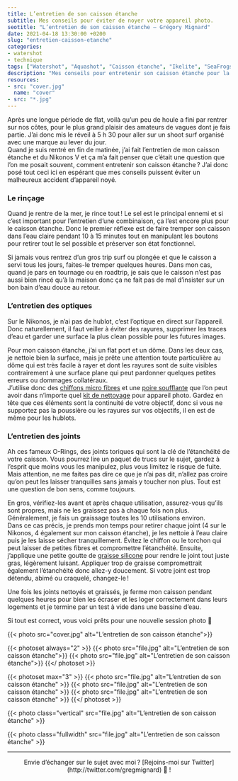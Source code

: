 ```yaml
---
title: L’entretien de son caisson étanche
subtitle: Mes conseils pour éviter de noyer votre appareil photo.
seotitle: "L’entretien de son caisson étanche — Grégory Mignard"
date: 2021-04-18 13:30:00 +0200
slug: "entretien-caisson-etanche"
categories:
- watershot
- technique
tags: ["Watershot", "Aquashot", "Caisson étanche", "Ikelite", "SeaFrogs", "SLP", "Aquatech", "Caisson", "Photo de surf", "Photo sous-marine", "Entretien", "Surf", "Vague"]
description: "Mes conseils pour entretenir son caisson étanche pour la photo de surf ou la photographie sous-marine."
resources:
- src: "cover.jpg"
  name: "cover"
- src: "*.jpg"
---
```


Après une longue période de flat, voilà qu’un peu de houle a fini par rentrer sur nos côtes, pour le plus grand plaisir des amateurs de vagues dont je fais partie. J’ai donc mis le réveil à 5 h 30 pour aller sur un shoot surf organisé avec une marque au lever du jour.  
Quand je suis rentré en fin de matinée, j’ai fait l’entretien de mon caisson étanche et du Nikonos V et ça m’a fait penser que c’était une question que l’on me posait souvent, comment entretenir son caisson étanche ? J’ai donc posé tout ceci ici en espérant que mes conseils puissent éviter un malheureux accident d’appareil noyé.

### Le rinçage

Quand je rentre de la mer, je rince tout ! Le sel est le principal ennemi et si c’est important pour l’entretien d’une combinaison, ça l’est encore plus pour le caisson étanche. Donc le premier réflexe est de faire tremper son caisson dans l’eau claire pendant 10 à 15 minutes tout en manipulant les boutons pour retirer tout le sel possible et préserver son état fonctionnel.

Si jamais vous rentrez d’un gros trip surf ou plongée et que le caisson a servi tous les jours, faites-le tremper quelques heures. Dans mon cas, quand je pars en tournage ou en roadtrip, je sais que le caisson n’est pas aussi bien rincé qu’à la maison donc ça ne fait pas de mal d’insister sur un bon bain d’eau douce au retour.

### L’entretien des optiques

Sur le Nikonos, je n’ai pas de hublot, c’est l’optique en direct sur l’appareil. Donc naturellement, il faut veiller à éviter des rayures, supprimer les traces d’eau et garder une surface la plus clean possible pour les futures images.

Pour mon caisson étanche, j’ai un flat port et un dôme. Dans les deux cas, je nettoie bien la surface, mais je prête une attention toute particulière au dôme qui est très facile à rayer et dont les rayures sont de suite visibles contrairement à une surface plane qui peut pardonner quelques petites erreurs ou dommages collatéraux.  
J’utilise donc des [chiffons micro fibres](https://www.digit-photo.com/CARUBA-Chiffon-Microfibre-20x20cm-rCARUBAD115772.html?dpa_id=23) et une [poire soufflante](https://www.digit-photo.com/CARUBA-Kit-de-Nettoyage-Poire-Pinceau-rCARUBAD105092.html?dpa_id=23) que l’on peut avoir dans n’importe quel [kit de nettoyage](https://www.digit-photo.com/HAMA-Kit-de-Nettoyage-Optic-Dry-rHAMA00005938.html?dpa_id=23) pour appareil photo. Gardez en tête que ces éléments sont la continuité de votre objectif, donc si vous ne supportez pas la poussière ou les rayures sur vos objectifs, il en est de même pour les hublots.

### L’entretien des joints

Ah ces fameux O-Rings, des joints toriques qui sont la clé de l’étanchéité de votre caisson. Vous pourrez lire un paquet de trucs sur le sujet, gardez à l’esprit que moins vous les manipulez, plus vous limitez le risque de fuite.    
Mais attention, ne me faites pas dire ce que je n’ai pas dit, n’allez pas croire qu’on peut les laisser tranquilles sans jamais y toucher non plus. Tout est une question de bon sens, comme toujours.

En gros, vérifiez-les avant et après chaque utilisation, assurez-vous qu’ils sont propres, mais ne les graissez pas à chaque fois non plus. Généralement, je fais un graissage toutes les 10 utilisations environ.  
Dans ce cas précis, je prends mon temps pour retirer chaque joint (4 sur le Nikonos, 4 également sur mon caisson étanche), je les nettoie à l’eau claire puis je les laisse sécher tranquillement. Évitez le chiffon ou le torchon qui peut laisser de petites fibres et compromettre l’étanchéité. Ensuite, j’applique une petite goutte de [graisse silicone](https://www.digit-photo.com/IKELITE-Tube-de-Graisse-Silicone-pour-Joints-de-Caisson-rIKELITE5020.html?dpa_id=23) pour rendre le joint tout juste gras, légèrement luisant. Appliquer trop de graisse compromettrait également l’étanchéité donc allez-y doucement. Si votre joint est trop détendu, abimé ou craquelé, changez-le !

Une fois les joints nettoyés et graissés, je ferme mon caisson pendant quelques heures pour bien les écraser et les loger correctement dans leurs logements et je termine par un test à vide dans une bassine d’eau.

Si tout est correct, vous voici prêts pour une nouvelle session photo 🤙

{{< photo src="cover.jpg" alt="L’entretien de son caisson étanche">}}

{{< photoset always="2" >}}
{{< photo src="file.jpg" alt="L’entretien de son caisson étanche">}}
{{< photo src="file.jpg" alt="L’entretien de son caisson étanche">}}
{{</ photoset >}}

{{< photoset max="3" >}}
  {{< photo src="file.jpg" alt="L’entretien de son caisson étanche" >}}
  {{< photo src="file.jpg" alt="L’entretien de son caisson étanche" >}}
  {{< photo src="file.jpg" alt="L’entretien de son caisson étanche" >}}
{{</ photoset >}}

{{< photo class="vertical" src="file.jpg" alt="L’entretien de son caisson étanche" >}}

{{< photo class="fullwidth" src="file.jpg" alt="L’entretien de son caisson étanche" >}}

***

<center>Envie d’échanger sur le sujet avec moi ? [Rejoins-moi sur Twitter](http://twitter.com/gregmignard) 🐥 !</center>